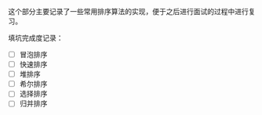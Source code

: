 这个部分主要记录了一些常用排序算法的实现，便于之后进行面试的过程中进行复习。

填坑完成度记录：
- [ ] 冒泡排序
- [ ] 快速排序
- [ ] 堆排序
- [ ] 希尔排序
- [ ] 选择排序
- [ ] 归并排序